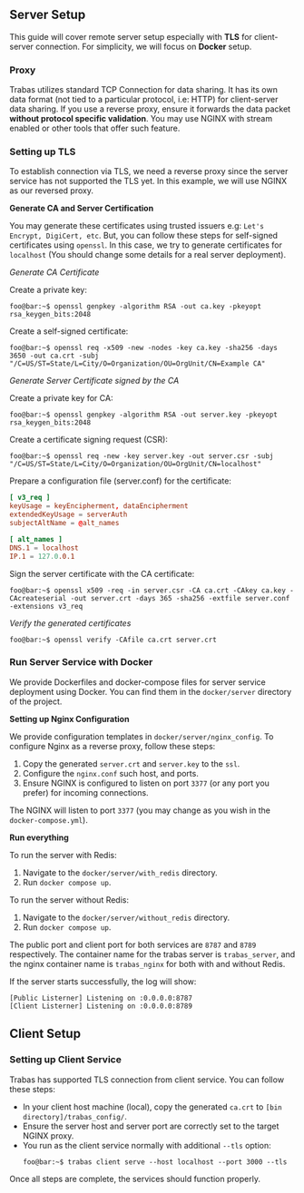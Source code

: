 ## Server Setup
This guide will cover remote server setup especially with **TLS** for client-server connection. For simplicity, we will focus on **Docker** setup.

### Proxy
Trabas utilizes standard TCP Connection for data sharing. It has its own data format (not tied to a particular protocol, i.e: HTTP) for client-server data sharing. If you use a reverse proxy, ensure it forwards the data packet **without protocol specific validation**. You may use NGINX with stream enabled or other tools that offer such feature.

### Setting up TLS

To establish connection via TLS, we need a reverse proxy since the server service has not supported the TLS yet. In this example, we will use NGINX as our reversed proxy.

**Generate CA and Server Certification**

You may generate these certificates using trusted issuers e.g: `Let's Encrypt, DigiCert, etc`. But, you can follow these steps for self-signed certificates using `openssl`. In this case, we try to generate certificates for `localhost` (You should change some details for a real server deployment).

_Generate CA Certificate_

Create a private key:
```console
foo@bar:~$ openssl genpkey -algorithm RSA -out ca.key -pkeyopt rsa_keygen_bits:2048
```
Create a self-signed certificate:
```console
foo@bar:~$ openssl req -x509 -new -nodes -key ca.key -sha256 -days 3650 -out ca.crt -subj "/C=US/ST=State/L=City/O=Organization/OU=OrgUnit/CN=Example CA"
```

_Generate Server Certificate signed by the CA_

Create a private key for CA:
```console
foo@bar:~$ openssl genpkey -algorithm RSA -out server.key -pkeyopt rsa_keygen_bits:2048
```
Create a certificate signing request (CSR):
```console
foo@bar:~$ openssl req -new -key server.key -out server.csr -subj "/C=US/ST=State/L=City/O=Organization/OU=OrgUnit/CN=localhost"
```
Prepare a configuration file (server.conf) for the certificate:
```conf
[ v3_req ]
keyUsage = keyEncipherment, dataEncipherment
extendedKeyUsage = serverAuth
subjectAltName = @alt_names

[ alt_names ]
DNS.1 = localhost
IP.1 = 127.0.0.1
```
Sign the server certificate with the CA certificate:
```console
foo@bar:~$ openssl x509 -req -in server.csr -CA ca.crt -CAkey ca.key -CAcreateserial -out server.crt -days 365 -sha256 -extfile server.conf -extensions v3_req
```

_Verify the generated certificates_
```console
foo@bar:~$ openssl verify -CAfile ca.crt server.crt
```

### Run Server Service with Docker

We provide Dockerfiles and docker-compose files for server service deployment using Docker. You can find them in the `docker/server` directory of the project.

**Setting up Nginx Configuration**

We provide configuration templates in `docker/server/nginx_config`.
To configure Nginx as a reverse proxy, follow these steps:

1.  Copy the generated `server.crt` and `server.key` to the `ssl`.
2.  Configure the `nginx.conf` such host, and ports.
3.  Ensure NGINX is configured to listen on port `3377` (or any port you prefer) for incoming connections.

The NGINX will listen to port `3377` (you may change as you wish in the `docker-compose.yml`).

**Run everything**

To run the server with Redis:

1.  Navigate to the `docker/server/with_redis` directory.
2.  Run `docker compose up`.

To run the server without Redis:

1.  Navigate to the `docker/server/without_redis` directory.
2.  Run `docker compose up`.

The public port and client port for both services are `8787` and `8789` respectively. The container name for the trabas server is `trabas_server`, and the nginx container name is `trabas_nginx` for both with and without Redis.

If the server starts successfully, the log will show:

```console
[Public Listerner] Listening on :0.0.0.0:8787
[Client Listerner] Listening on :0.0.0.0:8789
```

## Client Setup
### Setting up Client Service

Trabas has supported TLS connection from client service. You can follow these steps:
- In your client host machine (local), copy the generated `ca.crt` to `[bin directory]/trabas_config/`.
- Ensure the server host and server port are correctly set to the target NGINX proxy.
- You run as the client service normally with additional `--tls` option:
    ```console
    foo@bar:~$ trabas client serve --host localhost --port 3000 --tls
    ```

Once all steps are complete, the services should function properly.

